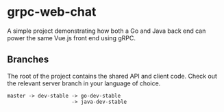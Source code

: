 # grpc-web-chat
A simple project demonstrating how both a Go and Java back end can power the same Vue.js front end using gRPC.

## Branches
The root of the project contains the shared API and client code. Check out the relevant server branch in your language of choice. 
```
master -> dev-stable -> go-dev-stable
                     -> java-dev-stable
```
